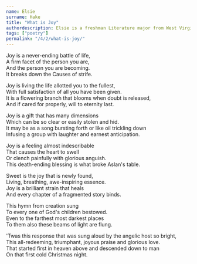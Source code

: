 ```yaml
---
name: Elsie
surname: Hake
title: "What is Joy"
authordescription: Elsie is a freshman Literature major from West Virginia.
tags: ["poetry"]
permalink: "/4/2/what-is-joy/"
---
```

Joy is a never-ending battle of life,\
A firm facet of the person you are,\
And the person you are becoming.\
It breaks down the Causes of strife.

Joy is living the life allotted you to the fullest,\
With full satisfaction of all you have been given.\
It is a flowering branch that blooms when doubt is released,\
And if cared for properly, will to eternity last.

Joy is a gift that has many dimensions\
Which can be so clear or easily stolen and hid.\
It may be as a song bursting forth or like oil trickling down\
Infusing a group with laughter and earnest anticipation.

Joy is a feeling almost indescribable\
That causes the heart to swell\
Or clench painfully with glorious anguish.\
This death-ending blessing is what broke Aslan\'s table.

Sweet is the joy that is newly found,\
Living, breathing, awe-inspiring essence.\
Joy is a brilliant strain that heals\
And every chapter of a fragmented story binds.

This hymn from creation sung\
To every one of God\'s children bestowed.\
Even to the farthest most darkest places\
To them also these beams of light are flung.

'Twas this response that was sung aloud by the angelic host so bright,\
This all-redeeming, triumphant, joyous praise and glorious love.\
That started first in heaven above and descended down to man\
On that first cold Christmas night.
